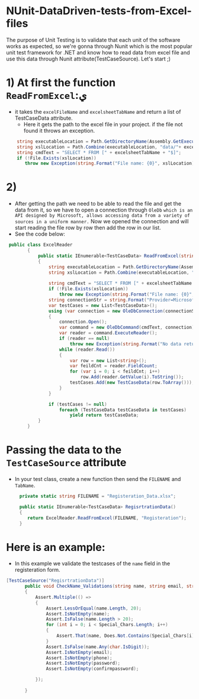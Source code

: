 # NUnit-DataDriven-tests-from-Excel-files

The purpose of Unit Testing is to validate that each unit of the software works as expected, so we're gonna through Nunit which is the most popular unit test framework for .NET and know how to read data from excel file and use this data through Nunit attribute(TestCaseSource). Let's start ;)

  # 1) At first the function `ReadFromExcel`:ي
   - it takes the `excelFileName` and `excelsheetTabName` and return a list of TestCaseData attribute. 
     - Here it gets the path to the excel file in your project. if the file not found it throws an exception. 
 ```c#
     string executableLocation = Path.GetDirectoryName(Assembly.GetExecutingAssembly().Location);
     string xslLocation = Path.Combine(executableLocation, "data/"+ excelFileName);    
     string cmdText = "SELECT * FROM [" + excelsheetTabName + "$]";
     if (!File.Exists(xslLocation))
        throw new Exception(string.Format("File name: {0}", xslLocation), new FileNotFoundException());
```                
  # 2) 
  - After getting the path we need to be able to read the file and get the data from it, so we have to open a connection through `OleDb`    `which is an API designed by Microsoft, allows accessing data from a variety of sources in a uniform manner.` Now we opened the           connection and will start reading the file row by row then add the row in our list.
  - See the code below: 
  

```c#
 public class ExcelReader
        {
            public static IEnumerable<TestCaseData> ReadFromExcel(string excelFileName, string excelsheetTabName)
            {     
                string executableLocation = Path.GetDirectoryName(Assembly.GetExecutingAssembly().Location);
                string xslLocation = Path.Combine(executableLocation, "data/"+ excelFileName);
        
                string cmdText = "SELECT * FROM [" + excelsheetTabName + "$]";
                if (!File.Exists(xslLocation))
                    throw new Exception(string.Format("File name: {0}", xslLocation), new FileNotFoundException());
                string connectionStr = string.Format("Provider=Microsoft.ACE.OLEDB.12.0;Data Source={0};Extended Properties=\"Excel 12.0 Xml;HDR=YES\";", xslLocation);
                var testCases = new List<TestCaseData>();
                using (var connection = new OleDbConnection(connectionStr))
                {
                    connection.Open();
                    var command = new OleDbCommand(cmdText, connection);
                    var reader = command.ExecuteReader();
                    if (reader == null)
                        throw new Exception(string.Format("No data return from file, file name:{0}", xslLocation));
                    while (reader.Read())
                    {
                        var row = new List<string>();
                        var feildCnt = reader.FieldCount;
                        for (var i = 0; i < feildCnt; i++)
                            row.Add(reader.GetValue(i).ToString());
                        testCases.Add(new TestCaseData(row.ToArray()));
                    }
                }

                if (testCases != null)
                    foreach (TestCaseData testCaseData in testCases)
                        yield return testCaseData;            
            }
        }    
```
# Passing the data to the `TestCaseSource` attribute
  - In your test class, create a new function then send the `FILENAME` and `TabName`.
```c# 
     private static string FILENAME = "Registeration_Data.xlsx";

     public static IEnumerable<TestCaseData> RegisrtrationData()
     {
        return ExcelReader.ReadFromExcel(FILENAME, "Registeration");
     }
```
 # Here is an example:
  - In this example we validate the testcases of the `name` field in the registeration form. 
 ```c#
 [TestCaseSource("RegisrtrationData")]
        public void CheckName_Validations(string name, string email, string phone, string password,string confirmpassword)
        {
            Assert.Multiple(() =>
            {
                Assert.LessOrEqual(name.Length, 20);
                Assert.IsNotEmpty(name);
                Assert.IsFalse(name.Length > 20);
                for (int i = 0; i < Special_Chars.Length; i++)
                {
                    Assert.That(name, Does.Not.Contains(Special_Chars[i]));
                }
                Assert.IsFalse(name.Any(char.IsDigit));
                Assert.IsNotEmpty(email);
                Assert.IsNotEmpty(phone);
                Assert.IsNotEmpty(password);
                Assert.IsNotEmpty(confirmpassword);

            });
            
        }
 
 ```
 
  
